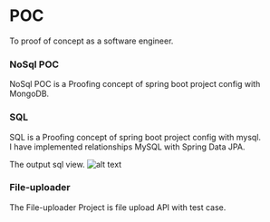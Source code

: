 # POC
To proof of concept as a software engineer.


### NoSql POC

NoSql POC is a Proofing concept of spring boot project config with MongoDB.


### SQL
SQL is a Proofing concept of spring boot project config with mysql.<br/>
I have implemented relationships MySQL with Spring Data JPA.

The output sql view.
![alt text](https://drive.google.com/uc?export=view&id=11Jq1-jm0SRDzJwNiys5o6vgS77-gl1Cz)

### File-uploader
The File-uploader Project is file upload API with test case.
